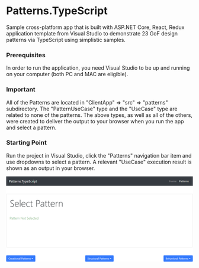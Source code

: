 # Patterns.TypeScript
Sample cross-platform app that is built with ASP.NET Core, React, Redux application template from Visual Studio 
to demonstrate 23 GoF design patterns via TypeScript using simplistic samples.

### Prerequisites 
In order to run the application, you need Visual Studio to be up and running on your computer (both PC and MAC are eligible).

### Important
All of the Patterns are located in "ClientApp" => "src" => "patterns" subdirectory. 
The "PatternUseCase" type and the "UseCase" type are related to none of the patterns. 
The above types, as well as all of the others, were created to deliver the output to your 
browser when you run the app and select a pattern.

### Starting Point
Run the project in Visual Studio, click the "Patterns" navigation bar item and use dropdowns to select a pattern.
A relevant "UseCase" execution result is shown as an output in your browser.

![Web application screenshot](screenshot.PNG)
